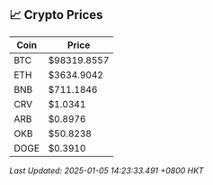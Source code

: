 ## 📈 Crypto Prices

| Coin | Price |
| ---- | ----- |
| BTC | $98319.8557 |
| ETH | $3634.9042 |
| BNB | $711.1846 |
| CRV | $1.0341 |
| ARB | $0.8976 |
| OKB | $50.8238 |
| DOGE | $0.3910 |

_Last Updated: 2025-01-05 14:23:33.491 +0800 HKT_